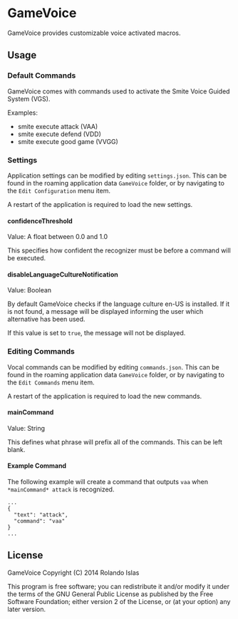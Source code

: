 GameVoice
=================

GameVoice provides customizable voice activated macros.

## Usage

### Default Commands

GameVoice comes with commands used to activate the Smite Voice Guided System (VGS).

Examples:

- smite execute attack (VAA)
- smite execute defend (VDD)
- smite execute good game (VVGG)

### Settings

Application settings can be modified by editing `settings.json`. This can be found in the roaming application data `GameVoice` folder, or by navigating to the `Edit Configuration` menu item.

A restart of the application is required to load the new settings.

#### confidenceThreshold

Value: A float between 0.0 and 1.0

This specifies how confident the recognizer must be before a command will be executed.

#### disableLanguageCultureNotification

Value: Boolean

By default GameVoice checks if the language culture en-US is installed. If it is not found, a message will be displayed informing the user which alternative has been used.

If this value is set to `true`, the message will not be displayed.

### Editing Commands

Vocal commands can be modified by editing `commands.json`. This can be found in the roaming application data `GameVoice` folder, or by navigating to the `Edit Commands` menu item.

A restart of the application is required to load the new commands.

#### mainCommand

Value: String

This defines what phrase will prefix all of the commands. This can be left blank.

#### Example Command

The following example will create a command that outputs `vaa` when `*mainCommand* attack` is recognized.

```
...
{
  "text": "attack",
  "command": "vaa"
}
...
```

## License

GameVoice
Copyright (C) 2014 Rolando Islas

This program is free software; you can redistribute it and/or modify
it under the terms of the GNU General Public License as published by
the Free Software Foundation; either version 2 of the License, or
(at your option) any later version.